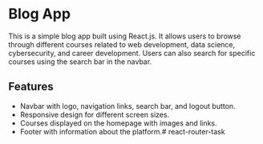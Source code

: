 # Blog App

This is a simple blog app built using React.js. It allows users to browse through different courses related to web development, data science, cybersecurity, and career development. Users can also search for specific courses using the search bar in the navbar.

## Features

- Navbar with logo, navigation links, search bar, and logout button.
- Responsive design for different screen sizes.
- Courses displayed on the homepage with images and links.
- Footer with information about the platform.#   r e a c t - r o u t e r - t a s k  
 